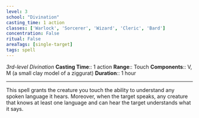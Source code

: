```yaml
---
level: 3
school: "Divination"
casting_time: 1 action
classes: ['Warlock', 'Sorcerer', 'Wizard', 'Cleric', 'Bard']
concentration: False
ritual: False
areaTags: [single-target]
tags: spell
---
```


_3rd-level Divination_
**Casting Time**:: 1 action
**Range**:: Touch
**Components**:: V, M (a small clay model of a ziggurat)
**Duration**:: 1 hour

---

This spell grants the creature you touch the ability to understand any spoken language it hears. Moreover, when the target speaks, any creature that knows at least one language and can hear the target understands what it says.




